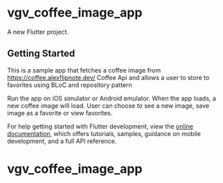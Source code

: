 # vgv_coffee_image_app

A new Flutter project.

## Getting Started

This is a sample app that fetches a coffee image from https://coffee.alexflipnote.dev/ Coffee Api and allows a user 
to store to favorites using BLoC and repository pattern 

Run the app on iOS simulator or Android emulator. When the app loads, a new coffee 
image will load. User can choose to see a new image, save image as a favorite or view favorites. 





For help getting started with Flutter development, view the
[online documentation](https://docs.flutter.dev/), which offers tutorials,
samples, guidance on mobile development, and a full API reference.
# vgv_coffee_image_app
